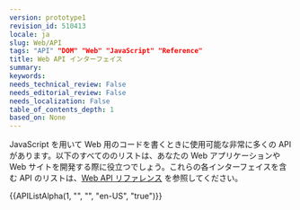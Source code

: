 ```yaml
---
version: prototype1
revision_id: 510413
locale: ja
slug: Web/API
tags: "API" "DOM" "Web" "JavaScript" "Reference"
title: Web API インターフェイス
summary: 
keywords: 
needs_technical_review: False
needs_editorial_review: False
needs_localization: False
table_of_contents_depth: 1
based_on: None
---
```

<p>JavaScript を用いて Web 用のコードを書くときに使用可能な非常に多くの API があります。以下のすべてののリストは、あなたの Web アプリケーションや Web サイトを開発する際に役立つでしょう。これらの各インターフェイスを含む API のリストは、<a href="/ja/docs/Web/Reference/API" title="/ja/docs/Web/Reference/API">Web API リファレンス</a> を参照してください。</p>
<div>
 {{APIListAlpha(1, "", "", "en-US", "true")}}</div>

